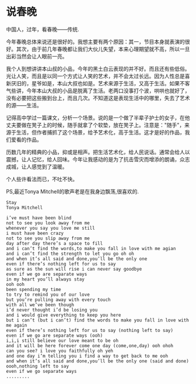 说春晚
=====

中国人，过年，看春晚——传统.

今年春晚总体来说还是很好的。我想主要有两个原因：其一，节目本身就表演的很好。其次，由于前几年春晚都让我们大伙儿失望，本来心理期望就不高，所以一旦出彩当然会让人眼前一亮。

我个人到想讲讲本山叔的小品，今年的黑土白云表现的并不好。而且还有些低俗。光让人笑，而且是以同一个方式让人笑的艺术，并不会太过长远。因为人性总是喜新厌旧的，星爷如是，本山大叔也如是。艺术来源于生活，又高于生活。如果不客气些讲，今年本山大叔的小品是脱离了生活。老两口没事打个波，哄哄也就好了，没有必要把这些搬到台上，而且几次。不知道这是表现生活中的哪里，失去了艺术的源——生活。

记得高中学过一篇课文，分析一个场景。说的是一个做了半辈子护士的女子，在他丈夫要做在凳子上的时候，随手就拿了个软垫，放在凳子上。注意是："随手"，来源于生活，但作者捕抓了这个场景，给予艺术化，高于生活。这才是好的作品，我们爱看的作品。

历数几年的精典的小品，抑或是相声。把生活艺术化，给人民说话。通常会给人以震撼，让人记忆，给人回味。今年让我感动的是为了抗击雪灾而增添的朗诵，众志成城，让人感觉到了温暖。

个人些许看法而已，不吐不快。

PS,最近Tonya Mitchell的歌声老是在我身边飘荡,很喜欢的.

```text
Stay
Tonya Mitchell

i’ve must have been blind 
not to see you look away from me 
whenever you say you love me still 
i must have been crazy 
not to see you slip away from me 
day after day there’s a space to fill 
and i can’t find the words,to make you fall in love with me agian 
and i can’t find the strength to let you go oh oh 
and when it’s all said and done,you’ll be the only one 
even if there’s nothing left for us to say 
as sure as the sun will rise i can never say goodbye 
even if we go are separate ways 
in my heart you’ll always stay 
ooh ooh 
been spending my time 
to try to remind you of our love 
but you’re pulling away with every touch 
with all we’ve been though 
i’d never thought i’d be losing you 
and i would give everything to keep you here 
but i can’t (but i can’t) find the words to make you fall in love with me again 
even if there’s nothing left for us to say (nothing left to say) 
even if we go are separate ways (ooh) 
i,i,i still believe our love meant to be oh 
and it will be here forever come one day (come,one,day) ooh ohoh 
can you see? i love you faithfully oh yeh 
and one day i’m telling you i find a way to get back to me ooh 
and when it’s all said and done,you’ll be the only one (said and done) 
oooh,nothing left to say 
even if we go separate ways
.........
```
